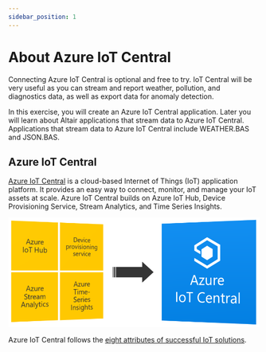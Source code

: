 ```yaml
---
sidebar_position: 1
---
```


# About Azure IoT Central

Connecting Azure IoT Central is optional and free to try. IoT Central will be very useful as you can stream and report weather, pollution, and diagnostics data, as well as export data for anomaly detection.

In this exercise, you will create an Azure IoT Central application. Later you will learn about Altair applications that stream data to Azure IoT Central. Applications that stream data to Azure IoT Central include WEATHER.BAS and JSON.BAS.

## Azure IoT Central

[Azure IoT Central](https://azure.microsoft.com/services/iot-central?azure-portal=true) is a cloud-based Internet of Things (IoT) application platform. It provides an easy way to connect, monitor, and manage your IoT assets at scale. Azure IoT Central builds on Azure IoT Hub, Device Provisioning Service, Stream Analytics, and Time Series Insights.

![The image shows the architecture of Azure IoT Central](img/architecture.png)

<!-- :::image type="content" source="../../static/img/architecture.png" alt-text="Diagram that shows the architecture of Azure IoT Central." border="false"::: -->

Azure IoT Central follows the [eight attributes of successful IoT solutions](https://azure.microsoft.com/resources/8-attributes-of-successful-iot-solutions?azure-portal=true).

